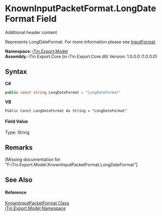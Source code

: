 # KnownInputPacketFormat.LongDateFormat Field
Additional header content 

Represents LongDateFormat. For more information please see <a href="P_iTin_Export_Model_PacketFieldModel_InputFormat">InputFormat</a>.

**Namespace:**&nbsp;<a href="N_iTin_Export_Model">iTin.Export.Model</a><br />**Assembly:**&nbsp;iTin.Export.Core (in iTin.Export.Core.dll) Version: 1.0.0.0 (1.0.0.0)

## Syntax

**C#**<br />
``` C#
public const string LongDateFormat = "LongDateFormat"
```

**VB**<br />
``` VB
Public Const LongDateFormat As String = "LongDateFormat"
```


#### Field Value
Type: String

## Remarks
\[Missing <remarks> documentation for "F:iTin.Export.Model.KnownInputPacketFormat.LongDateFormat"\]

## See Also


#### Reference
<a href="T_iTin_Export_Model_KnownInputPacketFormat">KnownInputPacketFormat Class</a><br /><a href="N_iTin_Export_Model">iTin.Export.Model Namespace</a><br />